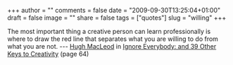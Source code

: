 +++
author = ""
comments = false
date = "2009-09-30T13:25:04+01:00"
draft = false
image = ""
share = false
tags = ["quotes"]
slug = "willing"
+++

The most important thing a creative person can learn professionally is where
to draw the red line that separates what you are willing to do from what you
are not. --- [Hugh MacLeod](http://twitter.com/gapingvoid)<!--more--> in
[Ignore Everybody: and 39 Other Keys to
Creativity](http://www.amazon.com/Ignore-Everybody-Other-Keys-Creativity/dp/159184259X/)
(page 64)

